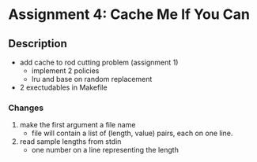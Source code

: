 # Assignment 4: Cache Me If You Can 

## Description
* add cache to rod cutting problem (assignment 1)
    - implement 2 policies 
    - lru and base on random replacement 
* 2 exectudables in Makefile

### Changes 
1. make the first argument a file name 
    - file will contain a list of (length, value) pairs, each on one line.
2. read sample lengths from stdin
    - one number on a line representing the length
    
